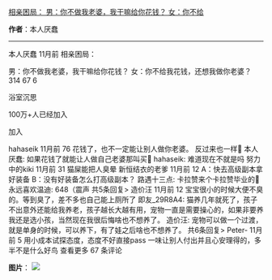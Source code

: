 

[相亲困局： 男：你不做我老婆，我干嘛给你花钱？ 女：你不给](https://m.okjike.com/originalPosts/664bfb2244e298e87e52b88a?s=ewoidSI6ICI1N2Y0ZGFjYWI2YzFlNTEzMDBiMDQyNmQiCn0=)

**作者**：本人厌蠢

---

本人厌蠢
11月前
相亲困局：

男：你不做我老婆，我干嘛给你花钱？
女：你不给我花钱，还想我做你老婆？
314
67
6

浴室沉思

100万+人已经加入

加入

hahaseik
11月前
76
花钱了，也不一定能让别人做你老婆。
反过来也一样🤣
本人厌蠢: 如果花钱了就能让人做自己老婆那叫买🤔️
hahaseik: 难道现在不就是吗
努力中的kiki
11月前
31
猫屎能把人臭晕
新恒结衣的老爹
11月前
12
A：快去高级副本拿好装备
B：没有好装备怎么打高级副本？
路遇十三点: 卡拉赞来个卡拉赞毕业的🐶
永远喜欢温迪: 648（震声
共5条回复>
造价汪
11月前
12
宝宝很小的时候大便不臭的。等到臭了，差不多也自己能上厕所了
即友_29R8A4: 猫养几年就死了，孩子不出意外还能给我养老，孩子越长大越有用，宠物一直是需要操心的，如果非要养我还是选小孩，当然现在我很后悔啥也不想养了。
造价汪: 宠物可以做一个过渡，就是单身的时候，可以养下，有了娃之后啥也不想养了。
共6条回复>
Peter-
11月前
5
用小成本试探态度，态度不好直接pass
一味让别人付出并且心安理得的，多半不是什么好鸟
查看更多 67 条评论

**图片**：
![](https://cdnv2.ruguoapp.com/FmEEMr6THNCnvcuoiW_kLwesejWIv3.png?imageMogr2/auto-orient/thumbnail/1500x2000%3E)